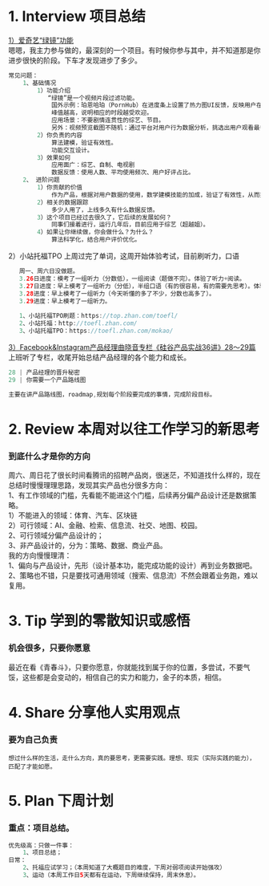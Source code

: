 # 1. Interview 项目总结
[1）爱奇艺“绿镜”功能](https://baike.baidu.com/item/%E7%BB%BF%E9%95%9C/14444927?fr=aladdin)</br>
嗯嗯，我主力参与做的，最深刻的一个项目。有时候你参与其中，并不知道那是你进步很快的阶段。下车才发现进步了多少。</br>
```Java
常见问题：
    1、基础情况
        1）功能介绍
           “绿镜”是一个视频片段过滤功能。
            国外示例：珀恩哈珀（PornHub）在进度条上设置了热力图UI反馈，反映用户在观看视频是停留和跳过的行为趋势。
            峰值越高，说明相应的时段越受欢迎。
            应用场景：不要剧情连贯性的综艺、节目。
            另外：视频预览截图不随机：通过平台对用户行为数据分析，挑选出用户观看最多的片段。
        2）你负责的内容
            算法建模，验证有效性。
            功能交互设计。
        3）效果如何 
            应用面广：综艺、自制、电视剧
            数据反馈：使用人数、平均使用频次、用户好评占比。
    2、 进阶问题
        1）你贡献的价值 
            作为产品，根据对用户数据的使用，数学建模技能的加成，验证了有效性，从而推动进展。
        2）相关的数据跟踪
            多少人用了，上线多久有什么数据反馈。 
        3）这个项目已经过去很久了，它后续的发展如何？ 
            同事们接着进行，运行几年后，目前应用于综艺（超越姐）。
        4）如果让你继续做，你会做什么？为什么？
            算法科学化，结合用户评价优化。
```

2）小站托福TPO
上周过完了单词，这周开始体验考试，目前刷听力，口语
```Java
   周一、周六日没做题。
   3.26日进度：模考了一组听力（分数低），一组阅读（题做不完）。体验了听力+阅读。
   3.27日进度：早上模考了一组听力（分低），半组口语（有的很容易，有的需要先思考）。体验了口语。感觉口语是1、谈论自己喜欢的书、电影、地方，2、复述别人的观点、说明自己的想法。
   3.28进度：早上模考了一组听力（今天听懂的多了不少，分数也高多了）。
   3.29进度：早上模考了一组听力。
   
   1、小站托福TPO刷题：https://top.zhan.com/toefl/
   2、小站托福：http://toefl.zhan.com/
   3、小站托福TPO：https://toefl.zhan.com/mokao/
```
[3）Facebook&Instagram产品经理曲晓音专栏《硅谷产品实战36讲》28～29篇](https://book.douban.com/subject/30245174/)</br>
上班听了专栏，收尾开始总结产品经理的各个能力和成长。</br>
```Java
28 | 产品经理的晋升秘密
29 | 你需要一个产品路线图

主要在讲产品路线图，roadmap,规划每个阶段要完成的事情，完成阶段目标。
```

# 2. Review 本周对以往工作学习的新思考
### 到底什么才是你的方向
周六、周日花了很长时间看腾讯的招聘产品岗，很迷茫，不知道找什么样的，现在总结时慢慢理理思路，发现其实产品也分很多方向：</br>
    1、有工作领域的门槛，先看能不能进这个门槛，后续再分偏产品设计还是数据策略。</br>
        1）不能进入的领域：体育、汽车、区块链</br>
        2）可行领域：AI、金融、检索、信息流、社交、地图、校园。</br>
    2、可行领域分偏产品设计的；</br>
    3、非产品设计的，分为：策略、数据、商业产品。</br>
我的方向慢慢理清：</br>
    1、偏向与产品设计，先形（设计基本功，能完成功能的设计）再到业务数据吧。</br>
    2、策略也不错，只是要找可通用领域（搜索、信息流）不然会跟着业务跑，难以复用。</br>


# 3. Tip 学到的零散知识或感悟
### 机会很多，只要你愿意
最近在看《青春斗》，只要你愿意，你就能找到属于你的位置，多尝试，不要气馁，这些都是会变动的，相信自己的实力和能力，金子的本质，相信。
  
# 4. Share 分享他人实用观点
### 要为自己负责
```
想过什么样的生活，走什么方向，真的要思考，更需要实践。理想、现实（实际实践的能力），匹配了才能如愿。
```

# 5. Plan 下周计划
### 重点：项目总结。
```Java
优先级高：只做一件事：
    1、项目总结；
日常：
    2、托福应试学习；（本周知道了大概题目的难度，下周对弱项阅读开始强攻）
    3、运动（本周工作日5天都有在运动，下周继续保持，周末休息）。
```

